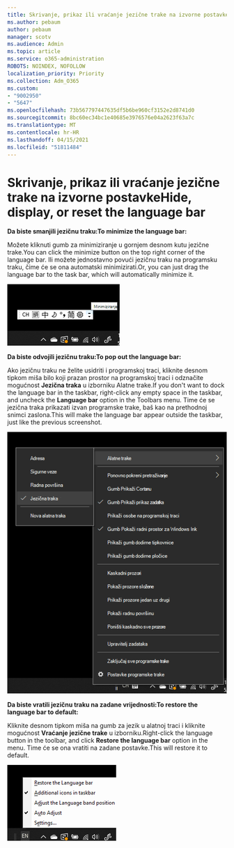 ```yaml
---
title: Skrivanje, prikaz ili vraćanje jezične trake na izvorne postavke
ms.author: pebaum
author: pebaum
manager: scotv
ms.audience: Admin
ms.topic: article
ms.service: o365-administration
ROBOTS: NOINDEX, NOFOLLOW
localization_priority: Priority
ms.collection: Adm_O365
ms.custom:
- "9002950"
- "5647"
ms.openlocfilehash: 73b567797447635df5b6be960cf3152e2d8741d0
ms.sourcegitcommit: 8bc60ec34bc1e40685e3976576e04a2623f63a7c
ms.translationtype: MT
ms.contentlocale: hr-HR
ms.lasthandoff: 04/15/2021
ms.locfileid: "51811484"
---
```

# <a name="hide-display-or-reset-the-language-bar"></a><span data-ttu-id="21df1-102">Skrivanje, prikaz ili vraćanje jezične trake na izvorne postavke</span><span class="sxs-lookup"><span data-stu-id="21df1-102">Hide, display, or reset the language bar</span></span>

<span data-ttu-id="21df1-103">**Da biste smanjili jezičnu traku:**</span><span class="sxs-lookup"><span data-stu-id="21df1-103">**To minimize the language bar:**</span></span>

<span data-ttu-id="21df1-104">Možete kliknuti gumb za minimiziranje u gornjem desnom kutu jezične trake.</span><span class="sxs-lookup"><span data-stu-id="21df1-104">You can click the minimize button on the top right corner of the language bar.</span></span> <span data-ttu-id="21df1-105">Ili možete jednostavno povući jezičnu traku na programsku traku, čime će se ona automatski minimizirati.</span><span class="sxs-lookup"><span data-stu-id="21df1-105">Or, you can just drag the language bar to the task bar, which will automatically minimize it.</span></span>

![Minimiziranje jezične trake](media/minimize-language-bar.png)

<span data-ttu-id="21df1-107">**Da biste odvojili jezičnu traku:**</span><span class="sxs-lookup"><span data-stu-id="21df1-107">**To pop out the language bar:**</span></span>

<span data-ttu-id="21df1-108">Ako jezičnu traku ne želite usidriti i programskoj traci, kliknite desnom tipkom miša bilo koji prazan prostor na programskoj traci i odznačite mogućnost **Jezična traka** u izborniku Alatne trake.</span><span class="sxs-lookup"><span data-stu-id="21df1-108">If you don't want to dock the language bar in the taskbar, right-click any empty space in the taskbar, and uncheck the **Language bar** option in the Toolbars menu.</span></span> <span data-ttu-id="21df1-109">Time će se jezična traka prikazati izvan programske trake, baš kao na prethodnoj snimci zaslona.</span><span class="sxs-lookup"><span data-stu-id="21df1-109">This will make the language bar appear outside the taskbar, just like the previous screenshot.</span></span>

![Odvajanje jezične trake](media/pop-out-language-bar.png)

<span data-ttu-id="21df1-111">**Da biste vratili jezičnu traku na zadane vrijednosti:**</span><span class="sxs-lookup"><span data-stu-id="21df1-111">**To restore the language bar to default:**</span></span>

<span data-ttu-id="21df1-112">Kliknite desnom tipkom miša na gumb za jezik u alatnoj traci i kliknite mogućnost **Vraćanje jezične trake** u izborniku.</span><span class="sxs-lookup"><span data-stu-id="21df1-112">Right-click the language button in the toolbar, and click **Restore the language bar** option in the menu.</span></span> <span data-ttu-id="21df1-113">Time će se ona vratiti na zadane postavke.</span><span class="sxs-lookup"><span data-stu-id="21df1-113">This will restore it to default.</span></span>

![Vraćanje jezične trake](media/restore-language-bar.png)
